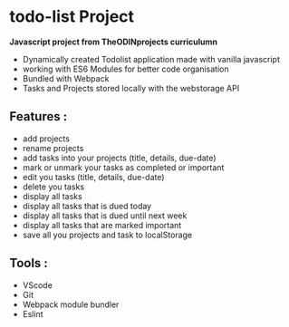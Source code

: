 # todo-list Project

**Javascript project from TheODINprojects curriculumn**

- Dynamically created Todolist application made with vanilla javascript
- working with ES6 Modules for better code organisation
- Bundled with Webpack
- Tasks and Projects stored locally with the webstorage API

## Features :

- add projects
- rename projects
- add tasks into your projects (title, details, due-date)
- mark or unmark your tasks as completed or important
- edit you tasks (title, details, due-date)
- delete you tasks
- display all tasks
- display all tasks that is dued today
- display all tasks that is dued until next week
- display all tasks that are marked important
- save all you projects and task to localStorage


## Tools :
- VScode
- Git
- Webpack module bundler
- Eslint
